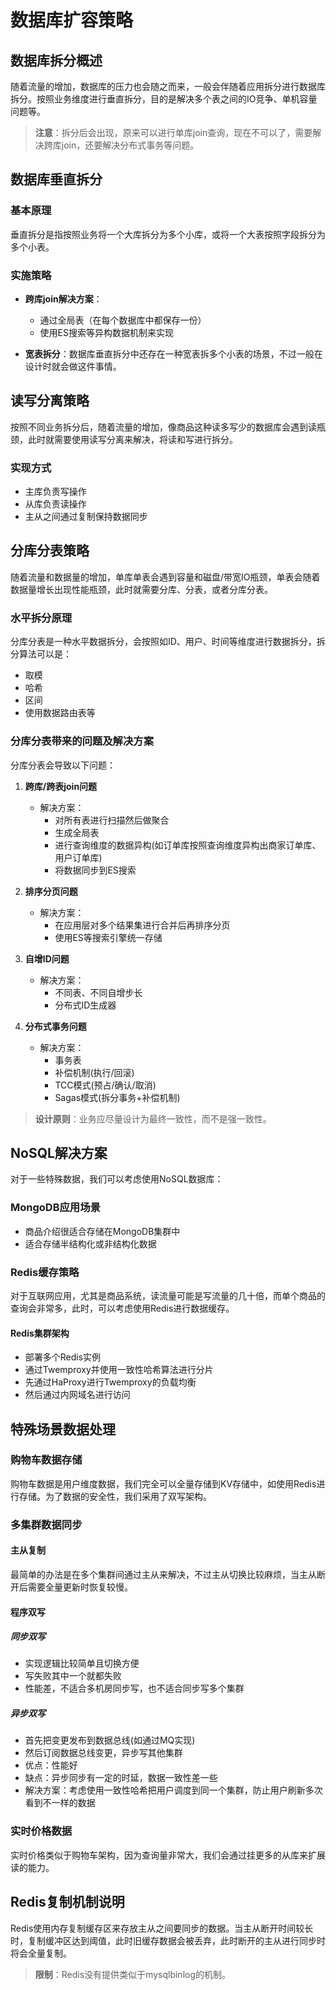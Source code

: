 # 数据库扩容策略

## 数据库拆分概述

随着流量的增加，数据库的压力也会随之而来，一般会伴随着应用拆分进行数据库拆分。按照业务维度进行垂直拆分，目的是解决多个表之间的IO竞争、单机容量问题等。

> **注意**：拆分后会出现，原来可以进行单库join查询，现在不可以了，需要解决跨库join，还要解决分布式事务等问题。

## 数据库垂直拆分

### 基本原理

垂直拆分是指按照业务将一个大库拆分为多个小库，或将一个大表按照字段拆分为多个小表。

### 实施策略

- **跨库join解决方案**：
  - 通过全局表（在每个数据库中都保存一份）
  - 使用ES搜索等异构数据机制来实现
  
- **宽表拆分**：数据库垂直拆分中还存在一种宽表拆多个小表的场景，不过一般在设计时就会做这件事情。

## 读写分离策略

按照不同业务拆分后，随着流量的增加，像商品这种读多写少的数据库会遇到读瓶颈，此时就需要使用读写分离来解决，将读和写进行拆分。

### 实现方式
- 主库负责写操作
- 从库负责读操作
- 主从之间通过复制保持数据同步

## 分库分表策略

随着流量和数据量的增加，单库单表会遇到容量和磁盘/带宽IO瓶颈，单表会随着数据量增长出现性能瓶颈，此时就需要分库、分表，或者分库分表。

### 水平拆分原理

分库分表是一种水平数据拆分，会按照如ID、用户、时间等维度进行数据拆分，拆分算法可以是：
- 取模
- 哈希
- 区间
- 使用数据路由表等

### 分库分表带来的问题及解决方案

分库分表会导致以下问题：

1. **跨库/跨表join问题**
   - 解决方案：
     - 对所有表进行扫描然后做聚合
     - 生成全局表
     - 进行查询维度的数据异构(如订单库按照查询维度异构出商家订单库、用户订单库)
     - 将数据同步到ES搜索

2. **排序分页问题**
   - 解决方案：
     - 在应用层对多个结果集进行合并后再排序分页
     - 使用ES等搜索引擎统一存储

3. **自增ID问题**
   - 解决方案：
     - 不同表、不同自增步长
     - 分布式ID生成器

4. **分布式事务问题**
   - 解决方案：
     - 事务表
     - 补偿机制(执行/回滚)
     - TCC模式(预占/确认/取消)
     - Sagas模式(拆分事务+补偿机制)

> **设计原则**：业务应尽量设计为最终一致性，而不是强一致性。

## NoSQL解决方案

对于一些特殊数据，我们可以考虑使用NoSQL数据库：

### MongoDB应用场景
- 商品介绍很适合存储在MongoDB集群中
- 适合存储半结构化或非结构化数据

### Redis缓存策略

对于互联网应用，尤其是商品系统，读流量可能是写流量的几十倍，而单个商品的查询会非常多，此时，可以考虑使用Redis进行数据缓存。

#### Redis集群架构
- 部署多个Redis实例
- 通过Twemproxy并使用一致性哈希算法进行分片
- 先通过HaProxy进行Twemproxy的负载均衡
- 然后通过内网域名进行访问

## 特殊场景数据处理

### 购物车数据存储
购物车数据是用户维度数据，我们完全可以全量存储到KV存储中，如使用Redis进行存储。为了数据的安全性，我们采用了双写架构。

### 多集群数据同步

#### 主从复制
最简单的办法是在多个集群间通过主从来解决，不过主从切换比较麻烦，当主从断开后需要全量更新时恢复较慢。

#### 程序双写
##### 同步双写
- 实现逻辑比较简单且切换方便
- 写失败其中一个就都失败
- 性能差，不适合多机房同步写，也不适合同步写多个集群

##### 异步双写
- 首先把变更发布到数据总线(如通过MQ实现)
- 然后订阅数据总线变更，异步写其他集群
- 优点：性能好
- 缺点：异步同步有一定的时延，数据一致性差一些
- 解决方案：考虑使用一致性哈希把用户调度到同一个集群，防止用户刷新多次看到不一样的数据

### 实时价格数据
实时价格类似于购物车架构，因为查询量非常大，我们会通过挂更多的从库来扩展读的能力。

## Redis复制机制说明

Redis使用内存复制缓存区来存放主从之间要同步的数据。当主从断开时间较长时，复制缓冲区达到阈值，此时旧缓存数据会被丢弃，此时断开的主从进行同步时将会全量复制。

> **限制**：Redis没有提供类似于mysqlbinlog的机制。


